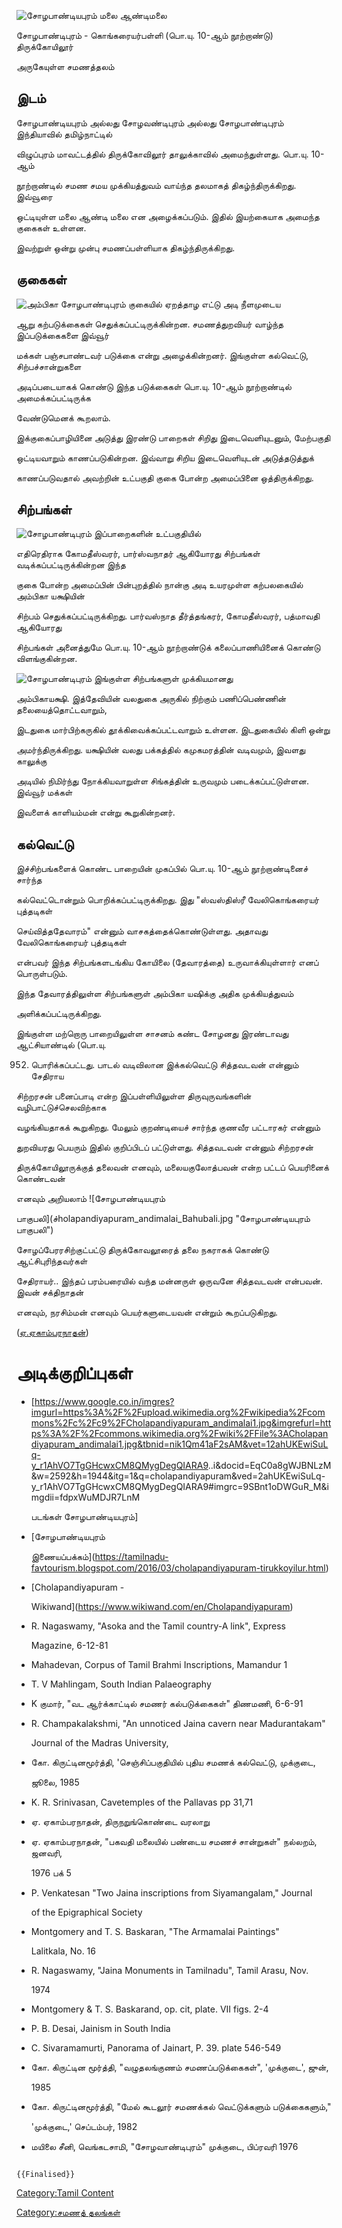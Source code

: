 ![சோழபாண்டியபுரம் மலை ஆண்டிமலை](Co1.jpg "சோழபாண்டியபுரம் மலை ஆண்டிமலை")
சோழபாண்டிபுரம் - கொங்கரையர்பள்ளி (பொ.யு. 10-ஆம் நூற்றாண்டு) திருக்கோயிலூர்
அருகேயுள்ள சமணத்தலம்

## இடம்

சோழபாண்டியபுரம் அல்லது சோழவண்டிபுரம் அல்லது சோழபாண்டிபுரம் இந்தியாவில் தமிழ்நாட்டில்
விழுப்புரம் மாவட்டத்தில் திருக்கோவிலூர் தாலுக்காவில் அமைந்துள்ளது. பொ.யு. 10-ஆம்
நூற்றாண்டில் சமண சமய முக்கியத்துவம் வாய்ந்த தலமாகத் திகழ்ந்திருக்கிறது. இவ்வூரை
ஒட்டியுள்ள மலை ஆண்டி மலை என அழைக்கப்படும். இதில் இயற்கையாக அமைந்த குகைகள் உள்ளன.
இவற்றுள் ஒன்று முன்பு சமணப்பள்ளியாக திகழ்ந்திருக்கிறது.

## குகைகள்

![அம்பிகா](Ch3.jpg "அம்பிகா") சோழபாண்டிபுரம் குகையில் ஏறத்தாழ எட்டு அடி நீளமுடைய
ஆறு கற்படுக்கைகள் செதுக்கப்பட்டிருக்கின்றன. சமணத்துறவியர் வாழ்ந்த இப்படுக்கைகளை இவ்வூர்
மக்கள் பஞ்சபாண்டவர் படுக்கை என்று அழைக்கின்றனர். இங்குள்ள கல்வெட்டு, சிற்பச்சான்றுகளை
அடிப்படையாகக் கொண்டு இந்த படுக்கைகள் பொ.யு. 10-ஆம் நூற்றாண்டில் அமைக்கப்பட்டிருக்க
வேண்டுமெனக் கூறலாம்.

இக்குகைப்பாழியினை அடுத்து இரண்டு பாறைகள் சிறிது இடைவெளியுடனும், மேற்பகுதி
ஒட்டியவாறும் காணப்படுகின்றன. இவ்வாறு சிறிய இடைவெளியுடன் அடுத்தடுத்துக்
காணப்படுவதால் அவற்றின் உட்பகுதி குகை போன்ற அமைப்பினை ஒத்திருக்கிறது.

## சிற்பங்கள்

![சோழபாண்டிபுரம்](Cho4.jpg "சோழபாண்டிபுரம்") இப்பாறைகளின் உட்பகுதியில்
எதிரெதிராக கோமதீஸ்வரர், பார்ஸ்வநாதர் ஆகியோரது சிற்பங்கள் வடிக்கப்பட்டிருக்கின்றன இந்த
குகை போன்ற அமைப்பின் பின்புறத்தில் நான்கு அடி உயரமுள்ள கற்பலகையில் அம்பிகா யக்ஷியின்
சிற்பம் செதுக்கப்பட்டிருக்கிறது. பார்வஸ்நாத தீர்த்தங்கரர், கோமதீஸ்வரர், பத்மாவதி ஆகியோரது
சிற்பங்கள் அனைத்துமே பொ.யு. 10-ஆம் நூற்றாண்டுக் கலைப்பாணியினைக் கொண்டு விளங்குகின்றன.
![சோழபாண்டிபுரம்](Cho8.jpg "சோழபாண்டிபுரம்") இங்குள்ள சிற்பங்களுள் முக்கியமானது
அம்பிகாயக்ஷி. இத்தேவியின் வலதுகை அருகில் நிற்கும் பணிப்பெண்ணின் தலையைத்தொட்டவாறும்,
இடதுகை மார்பிற்கருகில் தூக்கிவைக்கப்பட்டவாறும் உள்ளன. இடதுகையில் கிளி ஒன்று
அமர்ந்திருக்கிறது. யக்ஷியின் வலது பக்கத்தில் கமுகமரத்தின் வடிவமும், இவளது காலுக்கு
அடியில் நிமிர்ந்து நோக்கியவாறுள்ள சிங்கத்தின் உருவமும் படைக்கப்பட்டுள்ளன. இவ்வூர் மக்கள்
இவளைக் காளியம்மன் என்று கூறுகின்றனர்.

## கல்வெட்டு

இச்சிற்பங்களைக் கொண்ட பாறையின் முகப்பில் பொ.யு. 10-ஆம் நூற்றாண்டினைச் சார்ந்த
கல்வெட்டொன்றும் பொறிக்கப்பட்டிருக்கிறது. இது \"ஸ்வஸ்திஸ்ரீ வேலிகொங்கரையர் புத்தடிகள்
செய்வித்ததேவாரம்\" என்னும் வாசகத்தைக்கொண்டுள்ளது. அதாவது வேலிகொங்கரையர் புத்தடிகள்
என்பவர் இந்த சிற்பங்களடங்கிய கோயிலை (தேவாரத்தை) உருவாக்கியுள்ளார் எனப் பொருள்படும்.
இந்த தேவாரத்திலுள்ள சிற்பங்களுள் அம்பிகா யஷிக்கு அதிக முக்கியத்துவம்
அளிக்கப்பட்டிருக்கிறது.

இங்குள்ள மற்றொரு பாறையிலுள்ள சாசனம் கண்ட சோழனது இரண்டாவது ஆட்சியாண்டில் (பொ.யு.
952) பொரிக்கப்பட்டது. பாடல் வடிவிலான இக்கல்வெட்டு சித்தவடவன் என்னும் சேதிராய
சிற்றரசன் பனைப்பாடி என்ற இப்பள்ளியிலுள்ள திருவுருவங்களின் வழிபாட்டுச்செலவிற்காக
வழங்கியதாகக் கூறுகிறது. மேலும் குறண்டியைச் சார்ந்த குணவீர பட்டாரகர் என்னும்
துறவியரது பெயரும் இதில் குறிப்பிடப் பட்டுள்ளது. சித்தவடவன் என்னும் சிற்றரசன்
திருக்கோயிலூருக்குத் தலைவன் எனவும், மலையகுலோத்பவன் என்ற பட்டப் பெயரினைக் கொண்டவன்
எனவும் அறியலாம் ![சோழபாண்டியபுரம்
பாகுபலி](ச்holapandiyapuram_andimalai_Bahubali.jpg "சோழபாண்டியபுரம் பாகுபலி")
சோழப்பேரரசிற்குட்பட்டு திருக்கோவலூரைத் தலை நகராகக் கொண்டு ஆட்சிபுரிந்தவர்கள்
சேதிராயர்.. இந்தப் பரம்பரையில் வந்த மன்னருள் ஒருவனே சித்தவடவன் என்பவன். இவன் சக்திநாதன்
எனவும், நரசிம்மன் எனவும் பெயர்களுடையவன் என்றும் கூறப்படுகிறது.
([ஏ.ஏகாம்பரநாதன்](ஏ.ஏகாம்பரநாதன் "wikilink"))

# அடிக்குறிப்புகள்

-   \[<https://www.google.co.in/imgres?imgurl=https%3A%2F%2Fupload.wikimedia.org%2Fwikipedia%2Fcommons%2Fc%2Fc9%2FCholapandiyapuram_andimalai1.jpg&imgrefurl=https%3A%2F%2Fcommons.wikimedia.org%2Fwiki%2FFile%3ACholapandiyapuram_andimalai1.jpg&tbnid=nik1Qm41aF2sAM&vet=12ahUKEwiSuLq-y_r1AhVO7TgGHcwxCM8QMygDegQIARA9>..i&docid=EqC0a8gWJBNLzM&w=2592&h=1944&itg=1&q=cholapandiyapuram&ved=2ahUKEwiSuLq-y_r1AhVO7TgGHcwxCM8QMygDegQIARA9#imgrc=9SBnt1oDWGuR_M&imgdii=fdpxWuMDJR7LnM
    படங்கள் சோழபாண்டியபுரம்\]
-   [சோழபாண்டியபுரம்
    இணையப்பக்கம்](https://tamilnadu-favtourism.blogspot.com/2016/03/cholapandiyapuram-tirukkoyilur.html)
-   [Cholapandiyapuram -
    Wikiwand](https://www.wikiwand.com/en/Cholapandiyapuram)
-   R. Nagaswamy, \"Asoka and the Tamil country-A link\", Express
    Magazine, 6-12-81
-   Mahadevan, Corpus of Tamil Brahmi Inscriptions, Mamandur 1
-   T. V Mahlingam, South Indian Palaeography
-   K குமார், \"வட ஆர்க்காட்டில் சமணர் கல்படுக்கைகள்\" திணமணி, 6-6-91
-   R. Champakalakshmi, \"An unnoticed Jaina cavern near Madurantakam\"
    Journal of the Madras University,
-   கோ. கிருட்டினமூர்த்தி, \'செஞ்சிப்பகுதியில் புதிய சமணக் கல்வெட்டு, முக்குடை,
    ஜூலை, 1985
-   K. R. Srinivasan, Cavetemples of the Pallavas pp 31,71
-   ஏ. ஏகாம்பரநாதன், திருநறுங்கொண்டை வரலாறு
-   ஏ. ஏகாம்பரநாதன், \"பகவதி மலையில் பண்டைய சமணச் சான்றுகள்\" நல்லறம், ஜனவரி,
    1976 பக் 5
-   P. Venkatesan \"Two Jaina inscriptions from Siyamangalam,\" Journal
    of the Epigraphical Society
-   Montgomery and T. S. Baskaran, \"The Armamalai Paintings\"
    Lalitkala, No. 16
-   R. Nagaswamy, \"Jaina Monuments in Tamilnadu\", Tamil Arasu, Nov.
    1974
-   Montgomery & T. S. Baskarand, op. cit, plate. VII figs. 2-4
-   P. B. Desai, Jainism in South India
-   C. Sivaramamurti, Panorama of Jainart, P. 39. plate 546-549
-   கோ. கிருட்டின மூர்த்தி, \"வழுதலங்குணம் சமணப்படுக்கைகள்\", \'முக்குடை', ஜுன்,
    1985
-   கோ. கிருட்டினமூர்த்தி, \"மேல் கூடலூர் சமணக்கல் வெட்டுக்களும் படுக்கைகளும்,\"
    \'முக்குடை,' செப்டம்பர், 1982
-   மயிலை சீனி, வெங்கடசாமி, \"சோழவாண்டிபுரம்\" முக்குடை, பிப்ரவரி 1976

```{=mediawiki}
{{Finalised}}
```
[Category:Tamil Content](Category:Tamil_Content "wikilink")
[Category:சமணத் தலங்கள்](Category:சமணத்_தலங்கள் "wikilink")

